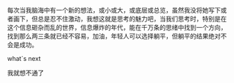 每次当我脑海中有一个新的想法，或小或大，或底层或总览，虽然我没将她写下或者画下，但总是忍不住激动，我想这就是思考的魅力吧，当我们思考时，特别是在这个信息砸杂而乱的世界，信息爆炸的年代，能在千万条的思绪中找到一个方向，找到那么两三条就已经不容易，加油，年轻人可以选择躺平，但躺平的结果绝对不会是成功。

what`s next

我就想不通了